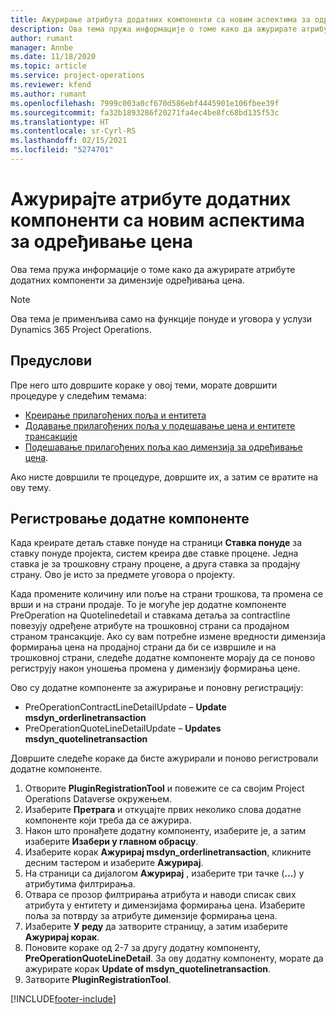 ```yaml
---
title: Ажурирање атрибута додатних компоненти са новим аспектима за одређивање цена
description: Ова тема пружа информације о томе како да ажурирате атрибуте додатних компоненти за димензије одређивања цена.
author: rumant
manager: Annbe
ms.date: 11/18/2020
ms.topic: article
ms.service: project-operations
ms.reviewer: kfend
ms.author: rumant
ms.openlocfilehash: 7999c003a0cf670d586ebf4445901e106fbee39f
ms.sourcegitcommit: fa32b1893286f20271fa4ec4be8fc68bd135f53c
ms.translationtype: HT
ms.contentlocale: sr-Cyrl-RS
ms.lasthandoff: 02/15/2021
ms.locfileid: "5274701"
---
```

# <a name="update-plug-in-attributes-with-new-pricing-dimensions"></a>Ажурирајте атрибуте додатних компоненти са новим аспектима за одређивање цена

Ова тема пружа информације о томе како да ажурирате атрибуте додатних компоненти за димензије одређивања цена.

> [!NOTE]
> Ова тема је применљива само на функције понуде и уговора у услузи Dynamics 365 Project Operations.

## <a name="prerequisites"></a>Предуслови
Пре него што довршите кораке у овој теми, морате довршити процедуре у следећим темама:

  - [Креирање прилагођених поља и ентитета](create-custom-fields-entities-pricing-dimensions.md) 
  - [Додавање прилагођених поља у подешавање цена и ентитете трансакције ](add-custom-fields-price-setup-transactional-entities.md)
  - [Подешавање прилагођених поља као димензија за одређивање цена](set-up-custom-fields-pricing-dimensions.md). 
  
Ако нисте довршили те процедуре, довршите их, а затим се вратите на ову тему.

## <a name="register-a-plug-in"></a>Регистровање додатне компоненте
Када креирате детаљ ставке понуде на страници **Ставка понуде** за ставку понуде пројекта, систем креира две ставке процене. Једна ставка је за трошковну страну процене, а друга ставка за продајну страну. Ово је исто за предмете уговора о пројекту.

Када промените количину или поље на страни трошкова, та промена се врши и на страни продаје. То је могуће јер додатне компоненте PreOperation на Quotelinedetail и ставкама детаља за contractline повезују одређене атрибуте на трошковној страни са продајном страном трансакције. Ако су вам потребне измене вредности димензија формирања цена на продајној страни да би се извршиле и на трошковној страни, следеће додатне компоненте морају да се поново региструју након уношења промена у димензију формирања цене.

Ово су додатне компоненте за ажурирање и поновну регистрацију:

- PreOperationContractLineDetailUpdate – **Update msdyn_orderlinetransaction**
- PreOperationQuoteLineDetailUpdate – **Updates msdyn_quotelinetransaction**

Довршите следеће кораке да бисте ажурирали и поново регистровали додатне компоненте.

1. Отворите **PluginRegistrationTool** и повежите се са својим Project Operations Dataverse окружењем.
2. Изаберите **Претрага** и откуцајте првих неколико слова додатне компоненте који треба да се ажурира.
3. Након што пронађете додатну компоненту, изаберите је, а затим изаберите **Изабери у главном обрасцу**.
4. Изаберите корак **Ажурирај msdyn_orderlinetransaction**, кликните десним тастером и изаберите **Ажурирај**.
5. На страници са дијалогом **Ажурирај** , изаберите три тачке (**...**) у атрибутима филтрирања.
6. Отвара се прозор филтрирања атрибута и наводи списак свих атрибута у ентитету и димензијама формирања цена. Изаберите поља за потврду за атрибуте димензије формирања цена.
7. Изаберите **У реду** да затворите страницу, а затим изаберите **Ажурирај корак**.
8. Поновите кораке од 2-7 за другу додатну компоненту, **PreOperationQuoteLineDetail**. За ову додатну компоненту, морате да ажурирате корак **Update of msdyn_quotelinetransaction**.
9. Затворите **PluginRegistrationTool**.


[!INCLUDE[footer-include](../includes/footer-banner.md)]